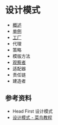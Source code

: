 # 设计模式

- [概述](https://github.com/ceezyyy/backend-notes/blob/master/Core/DesignPatterns/notes/intro/intro.md)
- [单例](https://github.com/ceezyyy/backend-notes/blob/master/Core/DesignPatterns/notes/singleton-pattern/singleton-pattern.md)
- [工厂](https://github.com/ceezyyy/backend-notes/blob/master/Core/DesignPatterns/notes/factory-pattern/factory-pattern.md)
- 代理
- 策略
- 模版方法
- [观察者](https://github.com/ceezyyy/backend-notes/blob/master/Core/DesignPatterns/notes/observer-pattern/observer-pattern.md)
- 适配器
- 责任链
- 建造者







## 参考资料

- Head First 设计模式
- [设计模式 - 菜鸟教程](https://www.runoob.com/design-pattern/design-pattern-tutorial.html)


